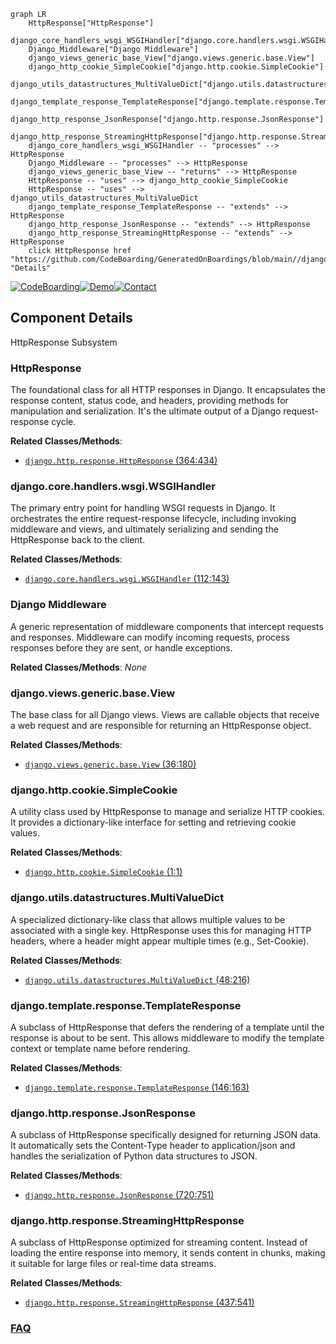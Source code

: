 ```mermaid
graph LR
    HttpResponse["HttpResponse"]
    django_core_handlers_wsgi_WSGIHandler["django.core.handlers.wsgi.WSGIHandler"]
    Django_Middleware["Django Middleware"]
    django_views_generic_base_View["django.views.generic.base.View"]
    django_http_cookie_SimpleCookie["django.http.cookie.SimpleCookie"]
    django_utils_datastructures_MultiValueDict["django.utils.datastructures.MultiValueDict"]
    django_template_response_TemplateResponse["django.template.response.TemplateResponse"]
    django_http_response_JsonResponse["django.http.response.JsonResponse"]
    django_http_response_StreamingHttpResponse["django.http.response.StreamingHttpResponse"]
    django_core_handlers_wsgi_WSGIHandler -- "processes" --> HttpResponse
    Django_Middleware -- "processes" --> HttpResponse
    django_views_generic_base_View -- "returns" --> HttpResponse
    HttpResponse -- "uses" --> django_http_cookie_SimpleCookie
    HttpResponse -- "uses" --> django_utils_datastructures_MultiValueDict
    django_template_response_TemplateResponse -- "extends" --> HttpResponse
    django_http_response_JsonResponse -- "extends" --> HttpResponse
    django_http_response_StreamingHttpResponse -- "extends" --> HttpResponse
    click HttpResponse href "https://github.com/CodeBoarding/GeneratedOnBoardings/blob/main//django/HttpResponse.md" "Details"
```
[![CodeBoarding](https://img.shields.io/badge/Generated%20by-CodeBoarding-9cf?style=flat-square)](https://github.com/CodeBoarding/GeneratedOnBoardings)[![Demo](https://img.shields.io/badge/Try%20our-Demo-blue?style=flat-square)](https://www.codeboarding.org/demo)[![Contact](https://img.shields.io/badge/Contact%20us%20-%20contact@codeboarding.org-lightgrey?style=flat-square)](mailto:contact@codeboarding.org)

## Component Details

HttpResponse Subsystem

### HttpResponse
The foundational class for all HTTP responses in Django. It encapsulates the response content, status code, and headers, providing methods for manipulation and serialization. It's the ultimate output of a Django request-response cycle.


**Related Classes/Methods**:

- <a href="https://github.com/django/django/blob/master/django/http/response.py#L364-L434" target="_blank" rel="noopener noreferrer">`django.http.response.HttpResponse` (364:434)</a>


### django.core.handlers.wsgi.WSGIHandler
The primary entry point for handling WSGI requests in Django. It orchestrates the entire request-response lifecycle, including invoking middleware and views, and ultimately serializing and sending the HttpResponse back to the client.


**Related Classes/Methods**:

- <a href="https://github.com/django/django/blob/master/django/core/handlers/wsgi.py#L112-L143" target="_blank" rel="noopener noreferrer">`django.core.handlers.wsgi.WSGIHandler` (112:143)</a>


### Django Middleware
A generic representation of middleware components that intercept requests and responses. Middleware can modify incoming requests, process responses before they are sent, or handle exceptions.


**Related Classes/Methods**: _None_

### django.views.generic.base.View
The base class for all Django views. Views are callable objects that receive a web request and are responsible for returning an HttpResponse object.


**Related Classes/Methods**:

- <a href="https://github.com/django/django/blob/master/django/views/generic/base.py#L36-L180" target="_blank" rel="noopener noreferrer">`django.views.generic.base.View` (36:180)</a>


### django.http.cookie.SimpleCookie
A utility class used by HttpResponse to manage and serialize HTTP cookies. It provides a dictionary-like interface for setting and retrieving cookie values.


**Related Classes/Methods**:

- <a href="https://github.com/django/django/blob/master/django/http/cookie.py#L1-L1" target="_blank" rel="noopener noreferrer">`django.http.cookie.SimpleCookie` (1:1)</a>


### django.utils.datastructures.MultiValueDict
A specialized dictionary-like class that allows multiple values to be associated with a single key. HttpResponse uses this for managing HTTP headers, where a header might appear multiple times (e.g., Set-Cookie).


**Related Classes/Methods**:

- <a href="https://github.com/django/django/blob/master/django/utils/datastructures.py#L48-L216" target="_blank" rel="noopener noreferrer">`django.utils.datastructures.MultiValueDict` (48:216)</a>


### django.template.response.TemplateResponse
A subclass of HttpResponse that defers the rendering of a template until the response is about to be sent. This allows middleware to modify the template context or template name before rendering.


**Related Classes/Methods**:

- <a href="https://github.com/django/django/blob/master/django/template/response.py#L146-L163" target="_blank" rel="noopener noreferrer">`django.template.response.TemplateResponse` (146:163)</a>


### django.http.response.JsonResponse
A subclass of HttpResponse specifically designed for returning JSON data. It automatically sets the Content-Type header to application/json and handles the serialization of Python data structures to JSON.


**Related Classes/Methods**:

- <a href="https://github.com/django/django/blob/master/django/http/response.py#L720-L751" target="_blank" rel="noopener noreferrer">`django.http.response.JsonResponse` (720:751)</a>


### django.http.response.StreamingHttpResponse
A subclass of HttpResponse optimized for streaming content. Instead of loading the entire response into memory, it sends content in chunks, making it suitable for large files or real-time data streams.


**Related Classes/Methods**:

- <a href="https://github.com/django/django/blob/master/django/http/response.py#L437-L541" target="_blank" rel="noopener noreferrer">`django.http.response.StreamingHttpResponse` (437:541)</a>




### [FAQ](https://github.com/CodeBoarding/GeneratedOnBoardings/tree/main?tab=readme-ov-file#faq)